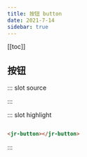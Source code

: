 ```yaml
---
title: 按钮 button
date: 2021-7-14
sidebar: true
---
```


[[toc]]
## 按钮


<demo-block>
::: slot source

<jr-button></jr-button>

:::

::: slot highlight

```html

<jr-button></jr-button>

```

:::
</demo-block>

